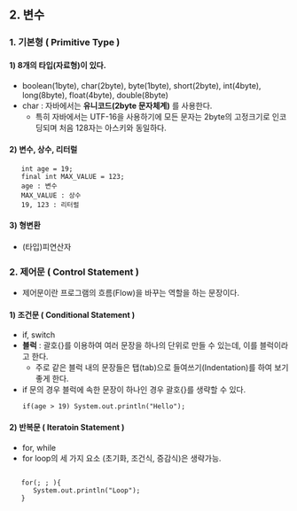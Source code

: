 
## 2. 변수



### 1. 기본형 ( Primitive Type )

   #### 1)  8개의 타입(자료형)이 있다.
   * boolean(1byte), char(2byte), byte(1byte), short(2byte), int(4byte), long(8byte), float(4byte), double(8byte)  
   * char : 자바에서는 **유니코드(2byte 문자체계)** 를 사용한다.
      - 특히 자바에서는 UTF-16을 사용하기에 모든 문자는 2byte의 고정크기로 인코딩되며 처음 128자는 아스키와 동일하다.
       
  
   #### 2) 변수, 상수, 리터럴
   

       int age = 19; 
       final int MAX_VALUE = 123;    
       age : 변수
       MAX_VALUE : 상수
       19, 123 : 리터럴

     
   
   
  #### 3) 형변환
  
  * (타입)피연산자
  
  
 ### 2. 제어문 ( Control Statement )
 
   * 제어문이란 프로그램의 흐름(Flow)을 바꾸는 역할을 하는 문장이다.  
   
   #### 1) 조건문 ( Conditional Statement )  
   
   * if, switch  
   * **블럭** : 괄호{}를 이용하여 여러 문장을 하나의 단위로 만들 수 있는데, 이를 블럭이라고 한다.
     - 주로 같은 블럭 내의 문장들은 탭(tab)으로 들여쓰기(Indentation)를 하여 보기 좋게 한다.  
   * if 문의 경우 블럭에 속한 문장이 하나인 경우 괄호{}를 생략할 수 있다.    
    <pre><code>if(age > 19) System.out.println("Hello"); </code></pre>
   
   #### 2) 반복문 ( Iteratoin Statement )
   
   * for, while  
   * for loop의 세 가지 요소 (초기화, 조건식, 증감식)은 생략가능.
   
   <pre><code> 
   for(; ; ){
      System.out.println("Loop");
   }
   </code></pre>
  
  
         
 
